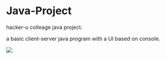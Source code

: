 # Java-Project
hacker-u colleage java project.

a basic client-server java program with a UI based on console. 

<img src="https://github.com/alonsd/Java-Project/blob/master/project_screenshot.jpg"/>
